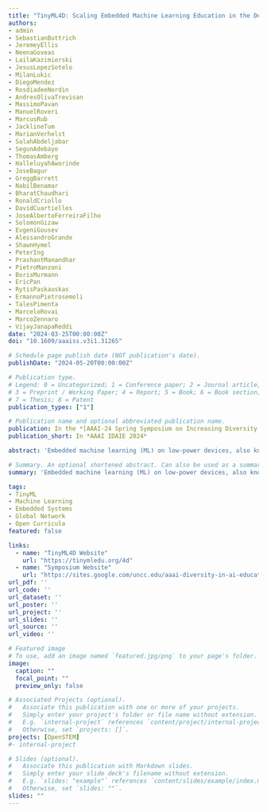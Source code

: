 ```yaml
---
title: "TinyML4D: Scaling Embedded Machine Learning Education in the Developing World"
authors:
- admin
- SebastianButtrich
- JeremeyEllis
- NeenaGoveas
- LailaKazimierski
- JesusLopezSotelo
- MilanLukic
- DiegoMendez
- RosdiadeeNordin
- AndresOlivaTrevisan
- MassimoPavan
- ManuelRoveri
- MarcusRub
- JacklineTum
- MarianVerhelst
- SalahAbdeljabar
- SegunAdebayo
- ThomasAmberg
- HalleluyahAworinde
- JoseBagur
- GreggBarrett
- NabilBenamar
- BharatChaudhari
- RonaldCriollo
- DavidCuartielles
- JoseAlbertoFerreiraFilho
- SolomonGizaw
- EvgeniGousev
- AlessandroGrande
- ShawnHymel
- PeterIng
- PrashantManandhar
- PietroManzoni
- BorisMurmann
- EricPan
- RytisPaskauskas
- ErmannoPietrosemoli
- TalesPimenta
- MarceloRovai
- MarcoZennaro
- VijayJanapaReddi
date: "2024-03-25T00:00:00Z"
doi: "10.1609/aaaiss.v3i1.31265"

# Schedule page publish date (NOT publication's date).
publishDate: "2024-05-20T00:00:00Z"

# Publication type.
# Legend: 0 = Uncategorized; 1 = Conference paper; 2 = Journal article;
# 3 = Preprint / Working Paper; 4 = Report; 5 = Book; 6 = Book section;
# 7 = Thesis; 8 = Patent
publication_types: ["1"]

# Publication name and optional abbreviated publication name.
publication: In the *[AAAI-24 Spring Symposium on Increasing Diversity in AI Education and Research](https://sites.google.com/uncc.edu/aaai-diversity-in-ai-education/home)*
publication_short: In *AAAI IDAIE 2024*

abstract: 'Embedded machine learning (ML) on low-power devices, also known as "TinyML," enables intelligent applications on accessible hardware and fosters collaboration across disciplines to solve real-world problems. Its interdisciplinary and practical nature makes embedded ML education appealing, but barriers remain that limit its accessibility, especially in developing countries. Challenges include limited open-source software, courseware, models, and datasets that can be used with globally accessible heterogeneous hardware. Our vision is that with concerted effort and partnerships between industry and academia, we can overcome such challenges and enable embedded ML education to empower developers and researchers worldwide to build locally relevant AI solutions on low-cost hardware, increasing diversity and sustainability in the field. Towards this aim, we document efforts made by the TinyML4D community to scale embedded ML education globally through open-source curricula and introductory workshops co-created by international educators. We conclude with calls to action to further develop modular and inclusive resources and transform embedded ML into a truly global gateway to embedded AI skills development.'

# Summary. An optional shortened abstract. Can also be used as a summary for an extended abstract or poster etc.
summary: 'Embedded machine learning (ML) on low-power devices, also known as "TinyML," enables intelligent applications on accessible hardware and fosters collaboration across disciplines to solve real-world problems. Its interdisciplinary and practical nature makes embedded ML education appealing, but barriers remain that limit its accessibility, especially in developing countries. Challenges include limited open-source software, courseware, models, and datasets that can be used with globally accessible heterogeneous hardware. Our vision is that with concerted effort and partnerships between industry and academia, we can overcome such challenges and enable embedded ML education to empower developers and researchers worldwide to build locally relevant AI solutions on low-cost hardware, increasing diversity and sustainability in the field. Towards this aim, we document efforts made by the TinyML4D community to scale embedded ML education globally through open-source curricula and introductory workshops co-created by international educators. We conclude with calls to action to further develop modular and inclusive resources and transform embedded ML into a truly global gateway to embedded AI skills development.'

tags:
- TinyML
- Machine Learning
- Embedded Systems
- Global Network
- Open Curricula
featured: false

links:
  - name: "TinyML4D Website"
    url: "https://tinymledu.org/4d"
  - name: "Symposium Website"
    url: "https://sites.google.com/uncc.edu/aaai-diversity-in-ai-education/symposium-program"
url_pdf: ''
url_code: ''
url_dataset: ''
url_poster: ''
url_project: ''
url_slides: ''
url_source: ''
url_video: ''

# Featured image
# To use, add an image named `featured.jpg/png` to your page's folder. 
image:
  caption: ""
  focal_point: ""
  preview_only: false

# Associated Projects (optional).
#   Associate this publication with one or more of your projects.
#   Simply enter your project's folder or file name without extension.
#   E.g. `internal-project` references `content/project/internal-project/index.md`.
#   Otherwise, set `projects: []`.
projects: [OpenSTEM]
#- internal-project

# Slides (optional).
#   Associate this publication with Markdown slides.
#   Simply enter your slide deck's filename without extension.
#   E.g. `slides: "example"` references `content/slides/example/index.md`.
#   Otherwise, set `slides: ""`.
slides: ""
---
```


<!-- {{% alert note %}}
Click the *Cite* button above to demo the feature to enable visitors to import publication metadata into their reference management software.
{{% /alert %}}

{{% alert note %}}
Click the *Slides* button above to demo Academic's Markdown slides feature.
{{% /alert %}} -->

<!-- Supplementary notes can be added here, including [code and math](https://sourcethemes.com/academic/docs/writing-markdown-latex/). -->

